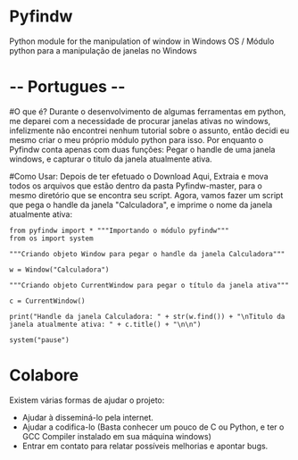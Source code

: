 # Pyfindw
Python module for the manipulation of window in Windows OS / Módulo python para a manipulação de janelas no Windows

# -- Portugues --

#O que é?
Durante o desenvolvimento de algumas ferramentas em python, me deparei com a necessidade de procurar janelas ativas no windows, infelizmente não encontrei nenhum tutorial sobre o assunto, então decidi eu mesmo criar o meu próprio módulo python para isso.
Por enquanto o Pyfindw conta apenas com duas funções: 
Pegar o handle de uma janela windows, e capturar o titulo da janela atualmente ativa.
  
#Como Usar:
Depois de ter efetuado o Download Aqui, Extraia e mova todos os arquivos que estão dentro da pasta Pyfindw-master, para o mesmo diretório que se encontra seu script. Agora, vamos fazer um script que pega o handle da janela "Calculadora", e imprime o nome da janela atualmente ativa:

```
from pyfindw import * """Importando o módulo pyfindw"""
from os import system

"""Criando objeto Window para pegar o handle da janela Calculadora"""

w = Window("Calculadora") 

"""Criando objeto CurrentWindow para pegar o título da janela ativa"""

c = CurrentWindow() 

print("Handle da janela Calculadora: " + str(w.find()) + "\nTitulo da janela atualmente ativa: " + c.title() + "\n\n")

system("pause")
```

# Colabore

Existem várias formas de  ajudar o projeto: 

- Ajudar à disseminá-lo pela internet.
- Ajudar a codifica-lo (Basta conhecer um pouco de C ou Python, e ter o GCC Compiler instalado em sua máquina windows)
- Entrar em contato para relatar possíveis melhorias e apontar bugs.
